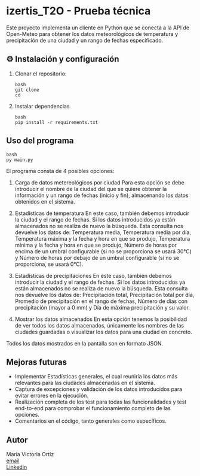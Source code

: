 # izertis_T2O - Prueba técnica

Este proyecto implementa un cliente en Python que se conecta a la API de Open-Meteo para obtener los datos meteorológicos de temperatura y precipitación de una ciudad y un rango de fechas especificado.


## :gear: Instalación y configuración

1. Clonar el repositorio:
   ```
   bash
   git clone
   cd
   ```
3. Instalar dependencias
   ```
   bash
   pip install -r requirements.txt
   ```
## Uso del programa

````
bash
py main.py
````
El programa consta de 4 posibles opciones:
1. Carga de datos metereológicos por ciudad
   Para esta opción se debe introducir el nombre de la ciudad del que se quiere obtener la información y un rango de fechas (inicio y fin), almacenando los datos obtenidos en el sistema.
   
2. Estadísticas de temperatura
   En este caso, también debemos introducir la ciudad y el rango de fechas. Si los datos introducidos ya están almacenados no se realiza de nuevo la búsqueda.
   Esta consulta nos devuelve los datos de: Temperatura media, Temperatura media por día, Temperatura máxima y la fecha y hora en que se produjo, Temperatura mínima y la fecha y hora en que se produjo, Número de horas por encima de un umbral configurable (si no se proporciona se usará 30°C) y Número de horas por debajo de un umbral configurable (si no se proporciona, se usará 0°C).
   
3. Estadísticas de precipitaciones
   En este caso, también debemos introducir la ciudad y el rango de fechas. Si los datos introducidos ya están almacenados no se realiza de nuevo la búsqueda.
   Esta consulta nos devuelve los datos de: Precipitación total, Precipitación total por día, Promedio de precipitación en el rango de fechas, Número de días con precipitación (mayor a 0 mm) y Día de máxima precipitación y su valor.

4. Mostrar los datos almacenados
   En esta opción tenemos la posibilidad de ver todos los datos almacenados, únicamente los nombres de las ciudades guardadas o visualizar los datos para una ciudad en concreto.

Todos los datos mostrados en la pantalla son en formato JSON.

## Mejoras futuras
- Implementar Estadísticas generales, el cual reuniría los datos más relevantes para las ciudades almacenadas en el sistema.
- Captura de excepciones y validación de los datos introducidos para evitar errores en la ejecución.
- Realización completa de los test para todas las funcionalidades y test end-to-end para comprobar el funcionamiento completo de las opciones.
- Comentarios en el código, tanto generales como específicos.

## Autor
  María Victoria Ortiz  
  [email](mv.ortiz.guerra@gmail.com)  
  [Linkedin](https://www.linkedin.com/in/mariavictoriaortiz/)


